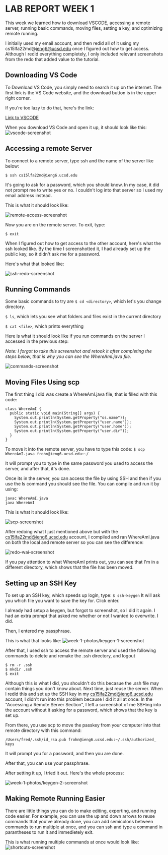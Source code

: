 # LAB REPORT WEEK 1

This week we learned how to download VSCODE, accessing a remote server, running basic commands, moving files, setting a key, and optimizing remote running. 

 I initially used my email account, and then redid all of it using my cs15lfa22md@ieng6@ucsd.edu once I figured out how to get access. Although I redid everything completely, I only included relevant screenshots from the redo that added value to the tutorial. 

## Downloading VS Code

To Download VS Code, you simply need to search it up on the internet. The first link is the VS Code website, and the download button is in the upper right corner. 

If you're too lazy to do that, here's the link: 

[Link to VSCODE](https://code.visualstudio.com/)

When you download VS Code and open it up, it should look like this:
![vscode-screenshot](week-1-photos/vscode-screenshot.png)

## Accessing a remote Server

To connect to a remote server, type ssh and the name of the server like below:

`$ ssh cs15lfa22md@ieng6.ucsd.edu`

It's going to ask for a password, which you should know. In my case, it did not prompt me to write yes or no. I couldn't log into that server so I used my email address instead. 

This is what it should look like: 

![remote-access-screenshot](week-1-photos/remote-access-screenshot.png)

Now you are on the remote server. To exit, type: 

`$ exit`

When I figured out how to get access to the other account, here's what the ssh looked like. By the time I screenshotted it, I had already set up the public key, so it didn't ask me for a password. 

Here's what that looked like: 

![ssh-redo-screenshot](week-1-photos/ssh-redo-screenshot.png)

## Running Commands

Some basic commands to try are
`$ cd <directory>`, which let's you change directory. 

`$ ls`, which lets you see what folders and files exist in the current directory

`$ cat <file>`, which prints everything 

Here is what it should look like if you run commands on the server I accessed in the previous step: 

*Note: I forgot to take this screenshot and retook it after completing the steps below, that is why you can see the WhereAmI.java file.*

![commands-screenshot](week-1-photos/commands-screenshot.png)

## Moving Files Using scp

The first thing I did was create a WhereAmI.java file, that is filled with this code: 
```
class WhereAmI {
  public static void main(String[] args) {
    System.out.println(System.getProperty("os.name"));
    System.out.println(System.getProperty("user.name"));
    System.out.println(System.getProperty("user.home"));
    System.out.println(System.getProperty("user.dir"));
  }
}
```

To move it into the remote server, you have to type this code: 
`$ scp WhereAmI.java frohn@ieng6.ucsd.edu:~/`

It will prompt you to type in the same password you used to access the server, and after that, it's done. 

Once its in the server, you can access the file by using SSH and then if you use the ls command you should see the file. You can compile and run it by using: 

```
javac WhereAmI.java
java WhereAmI
```
This is what it should look like: 

![scp-screenshot](week-1-photos/scp-screenshot.png)


After redoing what I just mentioned above but with the cs15lfa22md@ieng6.ucsd.edu account, I compiled and ran WhereAmI.java on both the local and remote server so you can see the difference:

![redo-wai-screenshot](week-1-photos/redo-wai-screenshot.png)

If you pay attention to what WhereAmI prints out, you can see that I'm in a different directory, which shows that the file has been moved. 

## Setting up an SSH Key

To set up an SSH key, which speeds up login, type:
`$ ssh-keygen`
It will ask you which file you want to save the key for. Click enter. 

I already had setup a keygen, but forgot to screenshot, so I did it again. I had an extra prompt that asked me whether or not I wanted to overwrite. I did. 

Then, I entered my passphrase. 

This is what that looks like: 
![week-1-photos/keygen-1-screenshot](week-1-photos/keygen-1-screenshot.png)

After that, I used ssh to access the remote server and used the following commands to delete and remake the .ssh directory, and logout
```
$ rm -r .ssh
$ mkdir .ssh
$ exit
```

Although this is what I did, you shouldn't do this becasue the .ssh file may contain things you don't know about. Next time, just reuse the server. When I redid this and set up the SSH key in my cs15lfa22md@ieng6.ucsd.edu account, I didn't run into this problem because I did it all at once. In the "Accessing a Remote Server Section", I left a screenshot of me SSHing into the account without it asking for a password, which shows that the key is set up.

From there, you use scp to move the passkey from your computer into that remote directory with this command: 

`/Users/fred/.ssh/id_rsa.pub frohn@ieng6.ucsd.edu:~/.ssh/authorized_
keys`

It will prompt you for a password, and then you are done. 

After that, you can use your passphrase. 

After setting it up, I tried it out. Here's the whole process: 

![week-1-photos/keygen-2-screenshot](week-1-photos/keygen-2-screenshot.png)

## Making Remote Running Easier

There are little things you can do to make editing, exporting, and running code easier. For example, you can use the up and down arrows to reuse commands that you've already done, you can add semicolons between commands to run multiple at once, and you can ssh and type a command in parantheses to run it and immedietely exit. 

This is what running multiple commands at once would look like: 
![shortcuts-screenshot](week-1-photos/shortcuts-screenshot.png)













